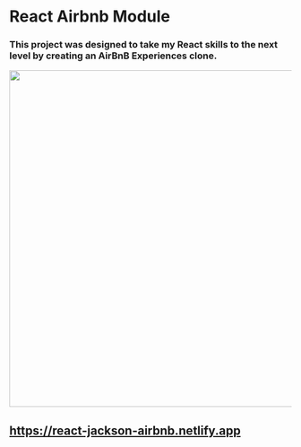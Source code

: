 # React Airbnb Module

### This project was designed to take my React skills to the next level by creating an AirBnB Experiences clone.

<img src="" width="600px" />

## https://react-jackson-airbnb.netlify.app
